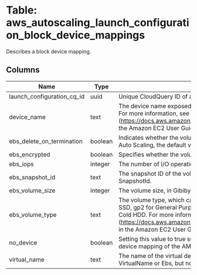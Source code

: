 
# Table: aws_autoscaling_launch_configuration_block_device_mappings
Describes a block device mapping.
## Columns
| Name        | Type           | Description  |
| ------------- | ------------- | -----  |
|launch_configuration_cq_id|uuid|Unique CloudQuery ID of aws_autoscaling_launch_configurations table (FK)|
|device_name|text|The device name exposed to the EC2 instance (for example, /dev/sdh or xvdh). For more information, see Device Naming on Linux Instances (https://docs.aws.amazon.com/AWSEC2/latest/UserGuide/device_naming.html) in the Amazon EC2 User Guide for Linux Instances.|
|ebs_delete_on_termination|boolean|Indicates whether the volume is deleted on instance termination. For Amazon EC2 Auto Scaling, the default value is true.|
|ebs_encrypted|boolean|Specifies whether the volume should be encrypted.|
|ebs_iops|integer|The number of I/O operations per second (IOPS) to provision for the volume.|
|ebs_snapshot_id|text|The snapshot ID of the volume to use. You must specify either a VolumeSize or a SnapshotId.|
|ebs_volume_size|integer|The volume size, in Gibibytes (GiB).|
|ebs_volume_type|text|The volume type, which can be standard for Magnetic, io1 for Provisioned IOPS SSD, gp2 for General Purpose SSD, st1 for Throughput Optimized HDD, or sc1 for Cold HDD. For more information, see Amazon EBS Volume Types (https://docs.aws.amazon.com/AWSEC2/latest/UserGuide/EBSVolumeTypes.html) in the Amazon EC2 User Guide for Linux Instances. Valid Values: standard | io1 | gp2 | st1 | sc1|
|no_device|boolean|Setting this value to true suppresses the specified device included in the block device mapping of the AMI.|
|virtual_name|text|The name of the virtual device (for example, ephemeral0). You can specify either VirtualName or Ebs, but not both.|
